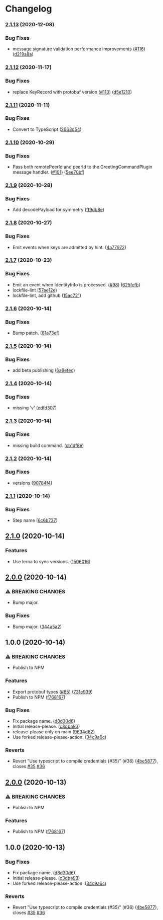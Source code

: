 # Changelog

### [2.1.13](https://www.github.com/dxos/halo/compare/v2.1.12...v2.1.13) (2020-12-08)


### Bug Fixes

* message signature validation performance improvements ([#116](https://www.github.com/dxos/halo/issues/116)) ([d219a8a](https://www.github.com/dxos/halo/commit/d219a8ab6f2e1ce7ff9b9c4cb1454a3339c41805))

### [2.1.12](https://www.github.com/dxos/halo/compare/v2.1.11...v2.1.12) (2020-11-17)


### Bug Fixes

* replace KeyRecord with protobuf version ([#113](https://www.github.com/dxos/halo/issues/113)) ([d5e1210](https://www.github.com/dxos/halo/commit/d5e1210c719343d94ba933535adfecabf26d1a6e))

### [2.1.11](https://www.github.com/dxos/halo/compare/v2.1.10...v2.1.11) (2020-11-11)


### Bug Fixes

* Convert to TypeScript ([2663d54](https://www.github.com/dxos/halo/commit/2663d5440d10d5066cbb7b0a9c9d9d02202dce1e))

### [2.1.10](https://www.github.com/dxos/halo/compare/v2.1.9...v2.1.10) (2020-10-29)


### Bug Fixes

* Pass both remotePeerId and peerId to the GreetingCommandPlugin message handler. ([#101](https://www.github.com/dxos/halo/issues/101)) ([5ee70bf](https://www.github.com/dxos/halo/commit/5ee70bf869cf00c1069beea98e3e80216126f416))

### [2.1.9](https://www.github.com/dxos/halo/compare/v2.1.8...v2.1.9) (2020-10-28)


### Bug Fixes

* Add decodePayload for symmetry ([ff9db8e](https://www.github.com/dxos/halo/commit/ff9db8e9bc47830e396379e9d862257fce598dae))

### [2.1.8](https://www.github.com/dxos/halo/compare/v2.1.7...v2.1.8) (2020-10-27)


### Bug Fixes

* Emit events when keys are admitted by hint. ([4a77972](https://www.github.com/dxos/halo/commit/4a77972d2bff524067513e604fbb82e437ca93bd))

### [2.1.7](https://www.github.com/dxos/halo/compare/v2.1.6...v2.1.7) (2020-10-23)


### Bug Fixes

* Emit an event when IdentityInfo is processed. ([#98](https://www.github.com/dxos/halo/issues/98)) ([625fcfb](https://www.github.com/dxos/halo/commit/625fcfb1dc389f029d244e86d985275f11a58497))
* lockfile-lint ([57ae12e](https://www.github.com/dxos/halo/commit/57ae12ed666ec3af039185aa11ebce33e1ba78a4))
* lockfile-lint, add github ([15ac721](https://www.github.com/dxos/halo/commit/15ac721b3b1a3045b44149ea6e038070e02197a5))

### [2.1.6](https://www.github.com/dxos/halo/compare/v2.1.5...v2.1.6) (2020-10-14)


### Bug Fixes

* Bump patch. ([81a73ef](https://www.github.com/dxos/halo/commit/81a73ef9434022737a35e2226cf4184a4c36632f))

### [2.1.5](https://www.github.com/dxos/halo/compare/v2.1.4...v2.1.5) (2020-10-14)


### Bug Fixes

* add beta publishing ([6a9efec](https://www.github.com/dxos/halo/commit/6a9efec59f7a778bdafee857c9fa6ecb65f0a3c6))

### [2.1.4](https://www.github.com/dxos/halo/compare/v2.1.3...v2.1.4) (2020-10-14)


### Bug Fixes

* missing 'v' ([edfd307](https://www.github.com/dxos/halo/commit/edfd307894409dd826a45988662a71faed0541f6))

### [2.1.3](https://www.github.com/dxos/halo/compare/v2.1.2...v2.1.3) (2020-10-14)


### Bug Fixes

* missing build command. ([cb1df8e](https://www.github.com/dxos/halo/commit/cb1df8e245a07e53dc9304c6a34b50a9853dfb48))

### [2.1.2](https://www.github.com/dxos/halo/compare/v2.1.1...v2.1.2) (2020-10-14)


### Bug Fixes

* versions ([90784f4](https://www.github.com/dxos/halo/commit/90784f4f2b20d5baea0eb090f5d1285dc78f0d0e))

### [2.1.1](https://www.github.com/dxos/halo/compare/v2.1.0...v2.1.1) (2020-10-14)


### Bug Fixes

* Step name ([6c6b737](https://www.github.com/dxos/halo/commit/6c6b737829f6e23908951fa815d1ae82012872e3))

## [2.1.0](https://www.github.com/dxos/halo/compare/v2.0.0...v2.1.0) (2020-10-14)


### Features

* Use lerna to sync versions. ([1506016](https://www.github.com/dxos/halo/commit/150601627f90d9043e79151a2c7c6b0272cab7be))

## [2.0.0](https://www.github.com/dxos/halo/compare/v1.0.0...v2.0.0) (2020-10-14)


### ⚠ BREAKING CHANGES

* Bump major.

### Bug Fixes

* Bump major. ([344a5a2](https://www.github.com/dxos/halo/commit/344a5a2a773ec7677bf956f534230b4d8bf742e2))

## 1.0.0 (2020-10-14)


### ⚠ BREAKING CHANGES

* Publish to NPM

### Features

* Export protobuf types ([#85](https://www.github.com/dxos/halo/issues/85)) ([731e939](https://www.github.com/dxos/halo/commit/731e939c759887d22c98c27dfc324ce4283c298c))
* Publish to NPM ([f768167](https://www.github.com/dxos/halo/commit/f768167dd348664940c0e448e4c73d4a6e8fd5e9))


### Bug Fixes

* Fix package name. ([d8d30d6](https://www.github.com/dxos/halo/commit/d8d30d6aced4dbc46dd031a7d58daa6382551293))
* Initial release-please. ([c3dba93](https://www.github.com/dxos/halo/commit/c3dba936e9ff403a284a7e206b2964fa86eff460))
* release-please only on main ([9634d62](https://www.github.com/dxos/halo/commit/9634d621da7e3eb6f5e4a236f778a7764eebe9c0))
* Use forked release-please-action. ([34c9a6c](https://www.github.com/dxos/halo/commit/34c9a6c5a55ab7441fc7665382b7924896705df0))


### Reverts

* Revert "Use typescript to compile credentials (#35)" (#36) ([4be5877](https://www.github.com/dxos/halo/commit/4be5877a278e9e92e66e0d8d127c221a81c38a16)), closes [#35](https://www.github.com/dxos/halo/issues/35) [#36](https://www.github.com/dxos/halo/issues/36)

## [2.0.0](https://www.github.com/dxos/halo/compare/v1.0.0...v2.0.0) (2020-10-13)


### ⚠ BREAKING CHANGES

* Publish to NPM

### Features

* Publish to NPM ([f768167](https://www.github.com/dxos/halo/commit/f768167dd348664940c0e448e4c73d4a6e8fd5e9))

## 1.0.0 (2020-10-13)


### Bug Fixes

* Fix package name. ([d8d30d6](https://www.github.com/dxos/halo/commit/d8d30d6aced4dbc46dd031a7d58daa6382551293))
* Initial release-please. ([c3dba93](https://www.github.com/dxos/halo/commit/c3dba936e9ff403a284a7e206b2964fa86eff460))
* Use forked release-please-action. ([34c9a6c](https://www.github.com/dxos/halo/commit/34c9a6c5a55ab7441fc7665382b7924896705df0))


### Reverts

* Revert "Use typescript to compile credentials (#35)" (#36) ([4be5877](https://www.github.com/dxos/halo/commit/4be5877a278e9e92e66e0d8d127c221a81c38a16)), closes [#35](https://www.github.com/dxos/halo/issues/35) [#36](https://www.github.com/dxos/halo/issues/36)
